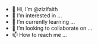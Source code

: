 - 👋 Hi, I’m @zizifaith
- 👀 I’m interested in ...
- 🌱 I’m currently learning ...
- 💞️ I’m looking to collaborate on ...
- 📫 How to reach me ...

<!---
zizifaith/zizifaith is a ✨ special ✨ repository because its `README.md` (this file) appears on your GitHub profile.
You can click the Preview link to take a look at your changes.
--->
